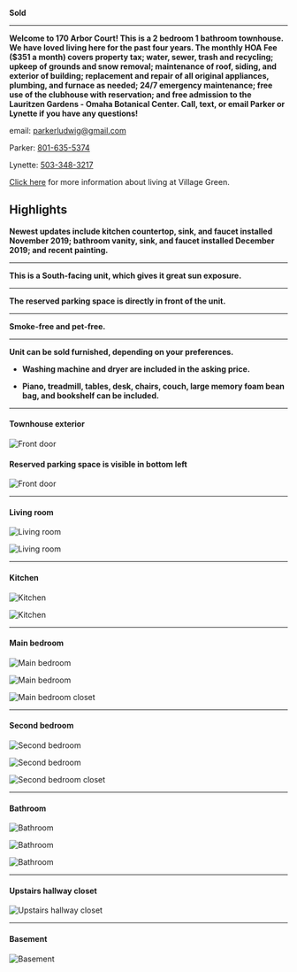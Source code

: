 



**Sold**


****
**Welcome to 170 Arbor Court! This is a 2 bedroom 1 bathroom townhouse. We have loved living here for the past four years. The monthly HOA Fee ($351 a month) covers property tax; water, sewer, trash and recycling; upkeep of grounds and snow removal; maintenance of roof, siding, and exterior of building; replacement and repair of all original appliances, plumbing, and furnace as needed; 24/7 emergency maintenance; free use of the clubhouse with reservation; and free admission to the Lauritzen Gardens - Omaha Botanical Center. Call, text, or email Parker or Lynette if you have any questions!** 



email: [parkerludwig@gmail.com](mailto:parkerludwig@gmail.com) 

Parker: [801-635-5374](tel:801-635-5374)

Lynette: [503-348-3217](tel:503-348-3217)

[Click here](http://www.villagegreentownhouses.com) for more information about living at Village Green.



## Highlights



**Newest updates include kitchen countertop, sink, and faucet installed November 2019; bathroom vanity, sink, and faucet installed December 2019; and recent painting.**

****
**This is a South-facing unit, which gives it great sun exposure.**

****
**The reserved parking space is directly in front of the unit.**

****
**Smoke-free and pet-free.**

****
**Unit can be sold furnished, depending on your preferences.**

   - **Washing machine and dryer are included in the asking price.**

   - **Piano, treadmill, tables, desk, chairs, couch, large memory foam bean bag, and bookshelf can be included.** 


****
#### Townhouse exterior

![Front door](IMG_1305.JPG)

#### Reserved parking space is visible in bottom left

![Front door](IMG_1319(2).jpg)

****
#### Living room

![Living room](IMG_1766.JPG)

![Living room](IMG_1776.JPG)

****
#### Kitchen

![Kitchen](IMG_1740.JPG)

![Kitchen](IMG_1748.JPG)

****
#### Main bedroom

![Main bedroom](IMG_1784.JPG)

![Main bedroom](IMG_1789.JPG)

![Main bedroom closet](IMG_1998(2).jpg)

****
#### Second bedroom

![Second bedroom](IMG_1796.jpg)

![Second bedroom](IMG_1804.JPG)

![Second bedroom closet](IMG_2016(2).jpg)

****
#### Bathroom

![Bathroom](IMG_1975(2).jpg)

![Bathroom](IMG_1986.JPG)

![Bathroom](IMG_1286(2).jpg)

****
#### Upstairs hallway closet

![Upstairs hallway closet](IMG_2024(2).jpg)

****
#### Basement

![Basement](IMG_1818.JPG)
